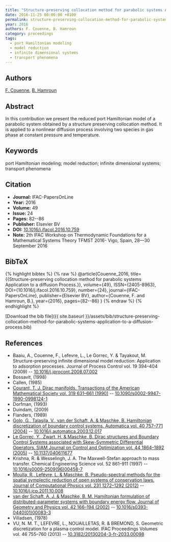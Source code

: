```yaml
---
title: "Structure-preserving collocation method for parabolic systems Application to a diffusion Process."
date: 2016-11-25 00:00:00 +0100
permalink: structure-preserving-collocation-method-for-parabolic-systems-application-to-a-diffusion-process
year: 2016
authors: F. Couenne, B. Hamroun
category: proceedings
tags:
  - port Hamiltonian modeling
  - model reduction
  - infinite dimensional systems
  - transport phenomena
---
```

 
## Authors
[F. Couenne](authors/francoise-couenne), [B. Hamroun](authors/boussad-hamroun)
 
## Abstract
In this contribution we present the reduced port Hamiltonian model of a parabolic system obtained by a structure preserving collocation method. It is applied to a nonlinear diffusion process involving two species in gas phase at constant pressure and temperature.
 
## Keywords
port Hamiltonian modeling; model reduction; infinite dimensional systems; transport phenomena
 
## Citation
- **Journal:** IFAC-PapersOnLine
- **Year:** 2016
- **Volume:** 49
- **Issue:** 24
- **Pages:** 82--86
- **Publisher:** Elsevier BV
- **DOI:** [10.1016/j.ifacol.2016.10.759](https://doi.org/10.1016/j.ifacol.2016.10.759)
- **Note:** 2th IFAC Workshop on Thermodynamic Foundations for a Mathematical Systems Theory TFMST 2016- Vigo, Spain, 28—30 September 2016
 
## BibTeX
{% highlight bibtex %}
{% raw %}
@article{Couenne_2016,
  title={{Structure-preserving collocation method for parabolic systems Application to a diffusion Process.}},
  volume={49},
  ISSN={2405-8963},
  DOI={10.1016/j.ifacol.2016.10.759},
  number={24},
  journal={IFAC-PapersOnLine},
  publisher={Elsevier BV},
  author={Couenne, F. and Hamroun, B.},
  year={2016},
  pages={82--86}
}
{% endraw %}
{% endhighlight %}
 
[Download the bib file]({{ site.baseurl }}/assets/bib/structure-preserving-collocation-method-for-parabolic-systems-application-to-a-diffusion-process.bib)
 
## References
- Baaiu, A., Couenne, F., Lefevre, L., Le Gorrec, Y. & Tayakout, M. Structure-preserving infinite dimensional model reduction: Application to adsorption processes. Journal of Process Control vol. 19 394–404 (2009) -- [10.1016/j.jprocont.2008.07.002](https://doi.org/10.1016/j.jprocont.2008.07.002)
- Bossavit, (1998)
- Callen, (1985)
- [Courant, T. J. Dirac manifolds. Transactions of the American Mathematical Society vol. 319 631–661 (1990)](dirac-manifolds) -- [10.1090/s0002-9947-1990-0998124-1](https://doi.org/10.1090/s0002-9947-1990-0998124-1)
- Dorfman, (1993)
- Duindam, (2009)
- Flanders, (1989)
- [Golo, G., Talasila, V., van der Schaft, A. & Maschke, B. Hamiltonian discretization of boundary control systems. Automatica vol. 40 757–771 (2004)](hamiltonian-discretization-of-boundary-control-systems) -- [10.1016/j.automatica.2003.12.017](https://doi.org/10.1016/j.automatica.2003.12.017)
- [Le Gorrec, Y., Zwart, H. & Maschke, B. Dirac structures and Boundary Control Systems associated with Skew-Symmetric Differential Operators. SIAM Journal on Control and Optimization vol. 44 1864–1892 (2005)](dirac-structures-and-boundary-control-systems-associated-with-skew-symmetric-differential-operators) -- [10.1137/040611677](https://doi.org/10.1137/040611677)
- Krishna, R. & Wesselingh, J. A. The Maxwell-Stefan approach to mass transfer. Chemical Engineering Science vol. 52 861–911 (1997) -- [10.1016/s0009-2509(96)00458-7](https://doi.org/10.1016/s0009-2509(96)00458-7)
- [Moulla, R., Lefévre, L. & Maschke, B. Pseudo-spectral methods for the spatial symplectic reduction of open systems of conservation laws. Journal of Computational Physics vol. 231 1272–1292 (2012)](pseudo-spectral-methods-for-the-spatial-symplectic-reduction-of-open-systems-of-conservation-laws) -- [10.1016/j.jcp.2011.10.008](https://doi.org/10.1016/j.jcp.2011.10.008)
- [van der Schaft, A. J. & Maschke, B. M. Hamiltonian formulation of distributed-parameter systems with boundary energy flow. Journal of Geometry and Physics vol. 42 166–194 (2002)](hamiltonian-formulation-of-distributed-parameter-systems-with-boundary-energy-flow) -- [10.1016/s0393-0440(01)00083-3](https://doi.org/10.1016/s0393-0440(01)00083-3)
- Villadsen, (1978)
- VU, N. M. T., LEFEVRE, L., NOUAILLETAS, R. & BREMOND, S. Geometric discretization for a plasma control model. IFAC Proceedings Volumes vol. 46 755–760 (2013) -- [10.3182/20130204-3-fr-2033.00098](https://doi.org/10.3182/20130204-3-fr-2033.00098)

